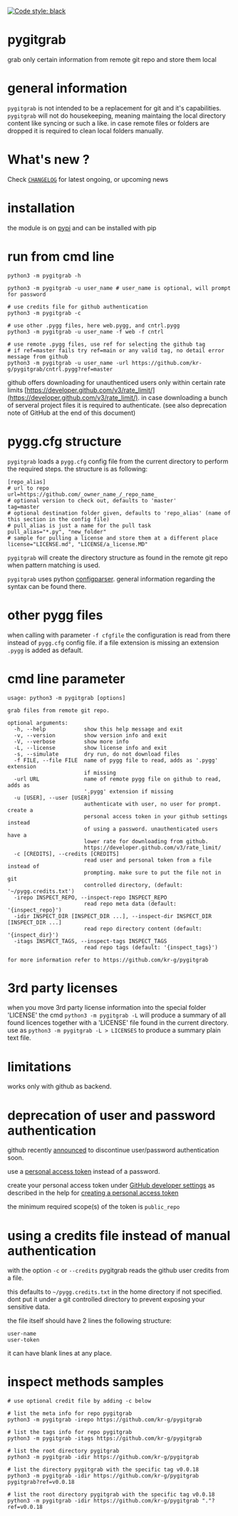 [![Code style: black](https://img.shields.io/badge/code%20style-black-000000.svg)](https://github.com/psf/black)

# pygitgrab 

grab only certain information from remote git repo and store them local

# general information

`pygitgrab` is not intended to be a replacement for git and it's capabilities.
`pygitgrab` will not do housekeeping, meaning maintaing the local directory content like syncing or such a like.
in case remote files or folders are dropped it is required to clean local folders manually.

# What's new ?

Check
[`CHANGELOG`](https://github.com/kr-g/pygitgrab/blob/master/CHANGELOG.md)
for latest ongoing, or upcoming news

# installation

the module is on [pypi](https://pypi.org/kr-g/pygitgrab) and can be installed with pip

# run from cmd line

    python3 -m pygitgrab -h
    
    python3 -m pygitgrab -u user_name # user_name is optional, will prompt for password
    
    # use credits file for github authentication 
    python3 -m pygitgrab -c 
    
    # use other .pygg files, here web.pygg, and cntrl.pygg
    python3 -m pygitgrab -u user_name -f web -f cntrl   
    
    # use remote .pygg files, use ref for selecting the github tag
    # if ref=master fails try ref=main or any valid tag, no detail error message from github
    python3 -m pygitgrab -u user_name -url https://github.com/kr-g/pygitgrab/cntrl.pygg?ref=master
    
    
github offers downloading for unauthenticed users only within certain rate limits [https://developer.github.com/v3/rate_limit/](https://developer.github.com/v3/rate_limit/).
in case downloading a bunch of serveral project files it is required to authenticate. (see also deprecation note of GitHub at the end of this document)


# pygg.cfg structure

`pygitgrab` loads a `pygg.cfg` config file from the current directory to perform the required steps.
the structure is as following:

    [repo_alias]
    # url to repo
    url=https://github.com/_owner_name_/_repo_name_
    # optional version to check out, defaults to 'master'
    tag=master
    # optional destination folder given, defaults to 'repo_alias' (name of this section in the config file)
    # pull_alias is just a name for the pull task
    pull_alias="*.py", "new_folder"
    # sample for pulling a license and store them at a different place
    license="LICENSE.md", "LICENSE/a_license.MD"
    

`pygitgrab` will create the directory structure as found in the remote git repo when pattern matching is used.

`pygitgrab` uses python [configparser](https://docs.python.org/3/library/configparser.html).
general information regarding the syntax can be found there.

# other pygg files

when calling with parameter `-f cfgfile` the configuration is read from there instead of `pygg.cfg` config file.
if a file extension is missing an extension `.pygg` is added as default.


# cmd line parameter

    usage: python3 -m pygitgrab [options]

    grab files from remote git repo.

    optional arguments:
      -h, --help            show this help message and exit
      -v, --version         show version info and exit
      -V, --verbose         show more info
      -L, --license         show license info and exit
      -s, --simulate        dry run, do not download files
      -f FILE, --file FILE  name of pygg file to read, adds as '.pygg' extension
                            if missing
      -url URL              name of remote pygg file on github to read, adds as
                            '.pygg' extension if missing
      -u [USER], --user [USER]
                            authenticate with user, no user for prompt. create a
                            personal access token in your github settings instead
                            of using a password. unauthenticated users have a
                            lower rate for downloading from github.
                            https://developer.github.com/v3/rate_limit/
      -c [CREDITS], --credits [CREDITS]
                            read user and personal token from a file instead of
                            prompting. make sure to put the file not in git
                            controlled directory, (default: '~/pygg.credits.txt')
      -irepo INSPECT_REPO, --inspect-repo INSPECT_REPO
                            read repo meta data (default: '{inspect_repo}')
      -idir INSPECT_DIR [INSPECT_DIR ...], --inspect-dir INSPECT_DIR [INSPECT_DIR ...]
                            read repo directory content (default: '{inspect_dir}')
      -itags INSPECT_TAGS, --inspect-tags INSPECT_TAGS
                            read repo tags (default: '{inspect_tags}')

    for more information refer to https://github.com/kr-g/pygitgrab


# 3rd party licenses

when you move 3rd party license information into the special folder 'LICENSE' the cmd `python3 -m pygitgrab -L` will produce a summary of all found licences together with a 'LICENSE' file found in the current directory. use as `python3 -m pygitgrab -L > LICENSES` to produce a summary plain text file.


# limitations

works only with github as backend.


# deprecation of user and password authentication 

github recently [announced](https://developer.github.com/changes/2019-11-05-deprecated-passwords-and-authorizations-api/) to discontinue user/password authentication soon.

use a [personal access token](https://developer.github.com/v3/auth/#basic-authentication) instead of a password.

create your personal access token under [GitHub developer settings](https://github.com/settings/tokens) as described in the help for [creating a personal access token](https://help.github.com/en/github/authenticating-to-github/creating-a-personal-access-token-for-the-command-line)

the minimum required scope(s) of the token is `public_repo`


# using a credits file instead of manual authentication
                              
with the option `-c` or `--credits` pygitgrab reads the github user credits from a file.
                              
this defaults to `~/pygg.credits.txt` in the home directory if not specified.
dont put it under a git controlled directory to prevent exposing your sensitive data.
                              
the file itself should have 2 lines the following structure:
                              
    user-name
    user-token

it can have blank lines at any place.
                              

# inspect methods samples

    # use optional credit file by adding -c below

    # list the meta info for repo pygitgrab 
    python3 -m pygitgrab -irepo https://github.com/kr-g/pygitgrab 

    # list the tags info for repo pygitgrab 
    python3 -m pygitgrab -itags https://github.com/kr-g/pygitgrab 

    # list the root directory pygitgrab 
    python3 -m pygitgrab -idir https://github.com/kr-g/pygitgrab 

    # list the directory pygitgrab with the specific tag v0.0.18
    python3 -m pygitgrab -idir https://github.com/kr-g/pygitgrab pygitgrab?ref=v0.0.18
    
    # list the root directory pygitgrab with the specific tag v0.0.18
    python3 -m pygitgrab -idir https://github.com/kr-g/pygitgrab "."?ref=v0.0.18
    

